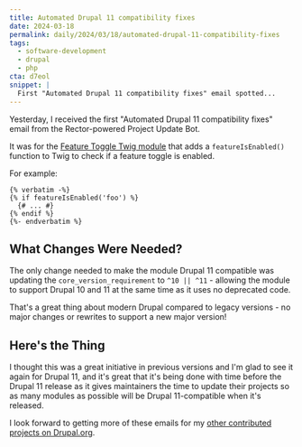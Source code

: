 ```yaml
---
title: Automated Drupal 11 compatibility fixes
date: 2024-03-18
permalink: daily/2024/03/18/automated-drupal-11-compatibility-fixes
tags:
  - software-development
  - drupal
  - php
cta: d7eol
snippet: |
  First "Automated Drupal 11 compatibility fixes" email spotted...
---
```


Yesterday, I received the first "Automated Drupal 11 compatibility fixes" email from the Rector-powered Project Update Bot.

It was for the [Feature Toggle Twig module](https://www.drupal.org/project/feature_toggle_twig) that adds a `featureIsEnabled()` function to Twig to check if a feature toggle is enabled.

For example:

```language-twig
{% verbatim -%}
{% if featureIsEnabled('foo') %}
  {# ... #}
{% endif %}
{%- endverbatim %}
```

## What Changes Were Needed?

The only change needed to make the module Drupal 11 compatible was updating the `core_version_requirement` to `^10 || ^11` - allowing the module to support Drupal 10 and 11 at the same time as it uses no deprecated code.

That's a great thing about modern Drupal compared to legacy versions - no major changes or rewrites to support a new major version!

## Here's the Thing

I thought this was a great initiative in previous versions and I'm glad to see it again for Drupal 11, and it's great that it's being done with time before the Drupal 11 release as it gives maintainers the time to update their projects so as many modules as possible will be Drupal 11-compatible when it's released.

I look forward to getting more of these emails for my [other contributed projects on Drupal.org][override node options].

[override node options]: {{site.url}}/archive/2024/03/09/override-node-options-40624-drupal-websites
